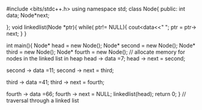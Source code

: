 #include <bits/stdc++.h>
using namespace std;
class Node{
public:
    int data;
     Node*next;
     
};
void linkedlist(Node *ptr){
    while( ptr!= NULL){
        cout<<ptr->data<<" ";
        ptr = ptr-> next;
    }
}


int main(){
    Node* head = new Node();
    Node* second = new Node();
    Node* third = new Node();
    Node* fourth = new Node();
// allocate memory for nodes in the linked list in heap
 head -> data =7;
 head -> next = second;

 second -> data =11;
 second -> next = third;

 third  -> data =41;
 third  -> next = fourth;

 fourth -> data =66;
 fourth -> next = NULL;
linkedlist(head);
 return 0;
}
// traversal through a linked list
